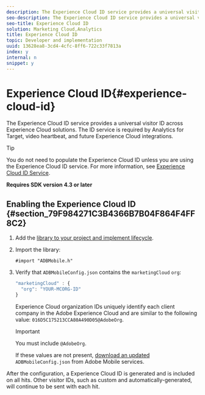 ```yaml
---
description: The Experience Cloud ID service provides a universal visitor ID across Experience Cloud solutions. The ID service is required by Analytics for Target, video heartbeat, and future Experience Cloud integrations.
seo-description: The Experience Cloud ID service provides a universal visitor ID across Experience Cloud solutions. The ID service is required by Analytics for Target, video heartbeat, and future Experience Cloud integrations.
seo-title: Experience Cloud ID
solution: Marketing Cloud,Analytics
title: Experience Cloud ID
topic: Developer and implementation
uuid: 13628ea8-3cd4-4cfc-8ff6-722c33f7813a
index: y
internal: n
snippet: y
---
```


# Experience Cloud ID{#experience-cloud-id}

The Experience Cloud ID service provides a universal visitor ID across Experience Cloud solutions. The ID service is required by Analytics for Target, video heartbeat, and future Experience Cloud integrations.

>[!TIP]
>
>You do not need to populate the Experience Cloud ID unless you are using the Experience Cloud ID service. For more information, see [Experience Cloud ID Service](https://marketing.adobe.com/resources/help/en_US/mcvid/).

**Requires SDK version 4.3 or later**

## Enabling the Experience Cloud ID {#section_79F984271C3B4366B7B04F864F4FF8C2}

1. Add the [library to your project and implement lifecycle](../getting-started/dev-qs.md#concept_13176B6E37F547D6935E37125F457972). 
1. Import the library: 

   ```
   #import "ADBMobile.h"
   ```

1. Verify that `ADBMobileConfig.json` contains the `marketingCloud` `org`: 

   ```js
   "marketingCloud" : { 
     "org": "YOUR-MCORG-ID" 
   }
   ```

   Experience Cloud organization IDs uniquely identify each client company in the Adobe Experience Cloud and are similar to the following value: `016D5C175213CCA80A490D05@AdobeOrg`.

   >[!IMPORTANT]
   >
   >You must include `@AdobeOrg`.

   If these values are not present, [download an updated](../getting-started/requirements.md#section_044C17DF82BC4FD8A3E409C456CE9A46) `ADBMobileConfig.json` from Adobe Mobile services.

After the configuration, a Experience Cloud ID is generated and is included on all hits. Other visitor IDs, such as custom and automatically-generated, will continue to be sent with each hit. 
